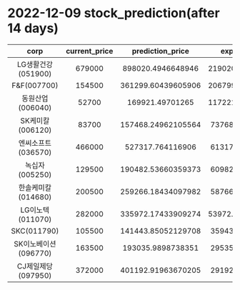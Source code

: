 # 2022-12-09 stock_prediction(after 14 days)

|   corp   |   current_price   |   prediction_price   |   expected_profit   |
|:--------:|:-----------------:|:--------------------:|:-------------------:|
|LG생활건강(051900)|679000|898020.4946648946|219020.49466489465|
|F&F(007700)|154500|361299.60439605906|206799.60439605906|
|동원산업(006040)|52700|169921.49701265|117221.49701265001|
|SK케미칼(006120)|83700|157468.24962105564|73768.24962105564|
|엔씨소프트(036570)|466000|527317.764116906|61317.76411690598|
|녹십자(005250)|129500|190482.53660359373|60982.53660359373|
|한솔케미칼(014680)|200500|259266.18434097982|58766.18434097982|
|LG이노텍(011070)|282000|335972.17433909274|53972.174339092744|
|SKC(011790)|105500|141443.85052129708|35943.85052129708|
|SK이노베이션(096770)|163500|193035.9898738351|29535.98987383509|
|CJ제일제당(097950)|372000|401192.91963670205|29192.91963670205|
